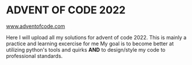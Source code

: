 # ADVENT OF CODE 2022
www.adventofcode.com

Here I will upload all my solutions for advent of code 2022. This is mainly a practice and learning excercise for me
My goal is to become better at utilizing python's tools and quirks **AND** to design/style my code to professional standards.
